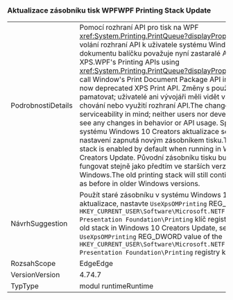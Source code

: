### <a name="wpf-printing-stack-update"></a><span data-ttu-id="70a90-101">Aktualizace zásobníku tisk WPF</span><span class="sxs-lookup"><span data-stu-id="70a90-101">WPF Printing Stack Update</span></span>

|   |   |
|---|---|
|<span data-ttu-id="70a90-102">Podrobnosti</span><span class="sxs-lookup"><span data-stu-id="70a90-102">Details</span></span>|<span data-ttu-id="70a90-103">Pomocí rozhraní API pro tisk na WPF <xref:System.Printing.PrintQueue?displayProperty=name> nyní volání rozhraní API k uživatele systému Windows tisk dokumentu balíčku považuje nyní zastaralé API tisk XPS.</span><span class="sxs-lookup"><span data-stu-id="70a90-103">WPF's Printing APIs using <xref:System.Printing.PrintQueue?displayProperty=name> now call Window's Print Document Package API in favor of the now deprecated XPS Print API.</span></span> <span data-ttu-id="70a90-104">Změny s použitelnost pamatovat; uživatelé ani vývojáři měli vidět všechny změny v chování nebo využití rozhraní API.</span><span class="sxs-lookup"><span data-stu-id="70a90-104">The change was made with serviceability in mind; neither users nor developers should see any changes in behavior or API usage.</span></span> <span data-ttu-id="70a90-105">Spouštění v systému Windows 10 Creators aktualizace se ve výchozím nastavení zapnutá novým zásobníkem tisku.</span><span class="sxs-lookup"><span data-stu-id="70a90-105">The new printing stack is enabled by default when running in Windows 10 Creators Update.</span></span> <span data-ttu-id="70a90-106">Původní zásobníku tisku bude nadále fungovat stejně jako předtím ve starších verzích systému Windows.</span><span class="sxs-lookup"><span data-stu-id="70a90-106">The old printing stack will still continue to work just as before in older Windows versions.</span></span>|
|<span data-ttu-id="70a90-107">Návrh</span><span class="sxs-lookup"><span data-stu-id="70a90-107">Suggestion</span></span>|<span data-ttu-id="70a90-108">Použít staré zásobníku v systému Windows 10 Creators aktualizace, nastavte <code>UseXpsOMPrinting</code> REG_DWORD hodnotu <code>HKEY_CURRENT_USER\Software\Microsoft\.NETFramework\Windows Presentation Foundation\Printing</code> klíč registru <code>1</code>.</span><span class="sxs-lookup"><span data-stu-id="70a90-108">To use the old stack in Windows 10 Creators Update, set the <code>UseXpsOMPrinting</code> REG_DWORD value of the <code>HKEY_CURRENT_USER\Software\Microsoft\.NETFramework\Windows Presentation Foundation\Printing</code> registry key to <code>1</code>.</span></span>|
|<span data-ttu-id="70a90-109">Rozsah</span><span class="sxs-lookup"><span data-stu-id="70a90-109">Scope</span></span>|<span data-ttu-id="70a90-110">Edge</span><span class="sxs-lookup"><span data-stu-id="70a90-110">Edge</span></span>|
|<span data-ttu-id="70a90-111">Version</span><span class="sxs-lookup"><span data-stu-id="70a90-111">Version</span></span>|<span data-ttu-id="70a90-112">4.7</span><span class="sxs-lookup"><span data-stu-id="70a90-112">4.7</span></span>|
|<span data-ttu-id="70a90-113">Typ</span><span class="sxs-lookup"><span data-stu-id="70a90-113">Type</span></span>|<span data-ttu-id="70a90-114">modul runtime</span><span class="sxs-lookup"><span data-stu-id="70a90-114">Runtime</span></span>|

